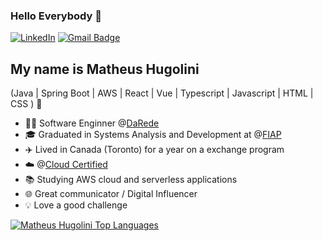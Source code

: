 ### Hello Everybody 👋

[![LinkedIn](https://img.shields.io/badge/-LinkedIn-0077B5?style=flat-square&logo=Linkedin&logoColor=white&link=https://www.linkedin.com/in/matheus-hugolini/)](https://www.linkedin.com/in/matheus-hugolini/)
[![Gmail Badge](https://img.shields.io/badge/-mathugolini@gmail.com-6633cc?style=flat-square&logo=Gmail&logoColor=white&link=mailto:mathugolini@gmail.com)](mailto:mathugolini@gmail.com)

## My name is Matheus Hugolini
(Java | Spring Boot | AWS | React | Vue | Typescript | Javascript | HTML | CSS ) 🚀
- 👩‍💻 Software Enginner @[DaRede](https://www.darede.com.br/)
- 🎓 Graduated in Systems Analysis and Development at @[FIAP](https://www.fiap.com.br/)
- ✈️ Lived in Canada (Toronto) for a year on a exchange program
- ☁️ @[Cloud Certified](https://www.credly.com/badges/e12daf59-3971-4c85-9bcb-1992f3961325/public_url)
- 📚 Studying AWS cloud and serverless applications
- 🌐 Great communicator / Digital Influencer
- 💡 Love a good challenge

<div align="left">
  
[![Matheus Hugolini Top Languages](https://github-readme-stats.vercel.app/api/top-langs/?username=mathugolini&theme=blue-white)](https://github.com/anuraghazra/github-readme-stats)

  
 </div>

<!--
**mathugolini/mathugolini** is a ✨ _special_ ✨ repository because its `README.md` (this file) appears on your GitHub profile.

Here are some ideas to get you started:

- 🔭 I’m currently working on ...
- 🌱 I’m currently learning ...
- 👯 I’m looking to collaborate on ...
- 🤔 I’m looking for help with ...
- 💬 Ask me about ...
- 📫 How to reach me: ...
- 😄 Pronouns: ...
- ⚡ Fun fact: ...
-->
